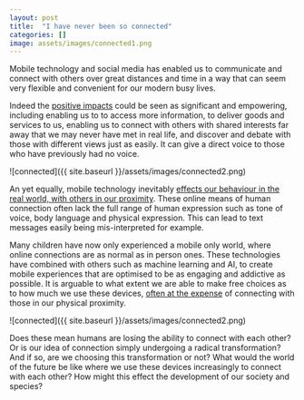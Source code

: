 ```yaml
---
layout: post
title:  "I have never been so connected"
categories: []
image: assets/images/connected1.png
---
```


Mobile technology and social media has enabled us to communicate and connect with others over great distances and time in a way that can seem very flexible and convenient for our modern busy lives.

Indeed the [positive impacts](https://www.zdnet.com/article/mobile-technology-the-amazing-impact-on-our-lives/) could be seen as significant and empowering, including enabling us to to access more information, to deliver goods and services to us, enabling us to connect with others with shared interests far away that we may never have met in real life, and discover and debate with those with different views just as easily. It can give a direct voice to those who have previously had no voice.

![connected]({{ site.baseurl }}/assets/images/connected2.png)

An yet equally, mobile technology inevitably [effects our behaviour in the real world, with others in our proximity](https://www.scientificamerican.com/article/how-your-cell-phone-hurts-your-relationships/). 
These online means of human connection often lack the full range of human expression such as tone of voice, body language and physical expression. This can lead to text messages easily being mis-interpreted for example. 

Many children have now only experienced a mobile only world, where online connections are as normal as in person ones. These technologies have combined with others such as machine learning and AI, to create mobile experiences that are optimised to be as engaging and addictive as possible. It is arguable to what extent we are able to make free choices as to how much we use these devices, [often at the expense](https://theconversation.com/how-our-phones-disconnect-us-when-were-together-130838) of connecting with those in our physical proximity.

![connected]({{ site.baseurl }}/assets/images/connected2.png)

Does these mean humans are losing the ability to connect with each other? Or is our idea of connection simply undergoing a radical transformation? And if so, are we choosing this transformation or not? What would the world of the future be like where we use these devices increasingly to connect with each other? How might this effect the development of our society and species?
